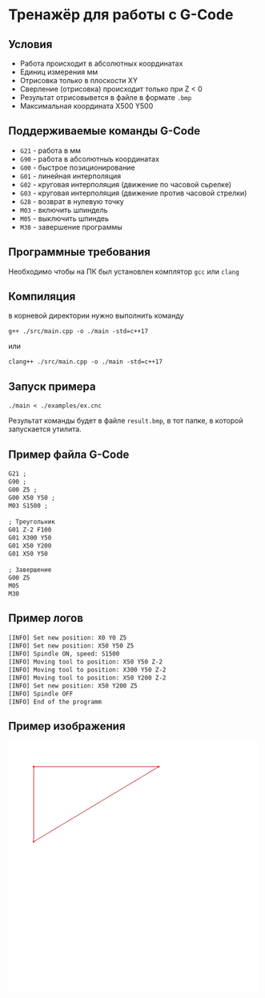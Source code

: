 # Тренажёр для работы с G-Code
## Условия
- Работа происходит в абсолютных координатах
- Единиц измерения мм
- Отрисовка только в плоскости XY
- Сверление (отрисовка) происходит только при Z < 0
- Результат отрисовывется в файле в формате `.bmp`
- Максимальная координата X500 Y500

## Поддерживаемые команды G-Code
- `G21` - работа в мм
- `G90` - работа в абсолютныъ координатах
- `G00` - быстрое позиционирование
- `G01` - линейная интерполяция
- `G02` - круговая интерполяция (движение по часовой сьрелке)
- `G03` - круговая интерполяция (движение против часовой стрелки)
- `G28` - возврат в нулевую точку
- `M03` - включить шпиндель
- `M05` - выключить шпиндеь
- `M30` - завершение программы

## Программные требования
Необходимо чтобы на ПК был установлен комплятор `gcc` или `clang`

## Компиляция
в корневой директории нужно выполнить команду
```
g++ ./src/main.cpp -o ./main -std=c++17
```
или
```
clang++ ./src/main.cpp -o ./main -std=c++17
```

## Запуск примера
```
./main < ./examples/ex.cnc
```
Результат команды будет в файле `result.bmp`, в тот папке, в которой запускается утилита.

## Пример файла G-Code
```
G21 ;
G90 ;
G00 Z5 ;
G00 X50 Y50 ;
M03 S1500 ;

; Треугольник
G01 Z-2 F100
G01 X300 Y50
G01 X50 Y200
G01 X50 Y50

; Завершение
G00 Z5
M05
M30

```

## Пример логов
```
[INFO] Set new position: X0 Y0 Z5
[INFO] Set new position: X50 Y50 Z5
[INFO] Spindle ON, speed: S1500
[INFO] Moving tool to position: X50 Y50 Z-2
[INFO] Moving tool to position: X300 Y50 Z-2
[INFO] Moving tool to position: X50 Y200 Z-2
[INFO] Set new position: X50 Y200 Z5
[INFO] Spindle OFF
[INFO] End of the programm
```

## Пример изображения
![alt text](figure.bmp)